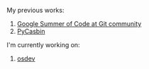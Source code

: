 My previous works:
1. [Google Summer of Code at Git community](https://summerofcode.withgoogle.com/programs/2022/projects/hz4rcOUB)
2. [PyCasbin](https://gist.github.com/ffyuanda/9a5f014a13491adcf0f28f701ac8c7e0)

I'm currently working on:
1. [osdev](https://github.com/ffyuanda/osdev)
